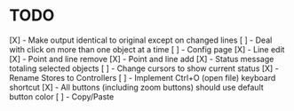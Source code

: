 # TODO

[X] - Make output identical to original except on changed lines
[ ] - Deal with click on more than one object at a time
[ ] - Config page
[X] - Line edit
[X] - Point and line remove
[X] - Point and line add
[X] - Status message totaling selected objects
[ ] - Change cursors to show current status
[X] - Rename Stores to Controllers
[ ] - Implement Ctrl+O (open file) keyboard shortcut
[X] - All buttons (including zoom buttons) should use default button color
[ ] - Copy/Paste
